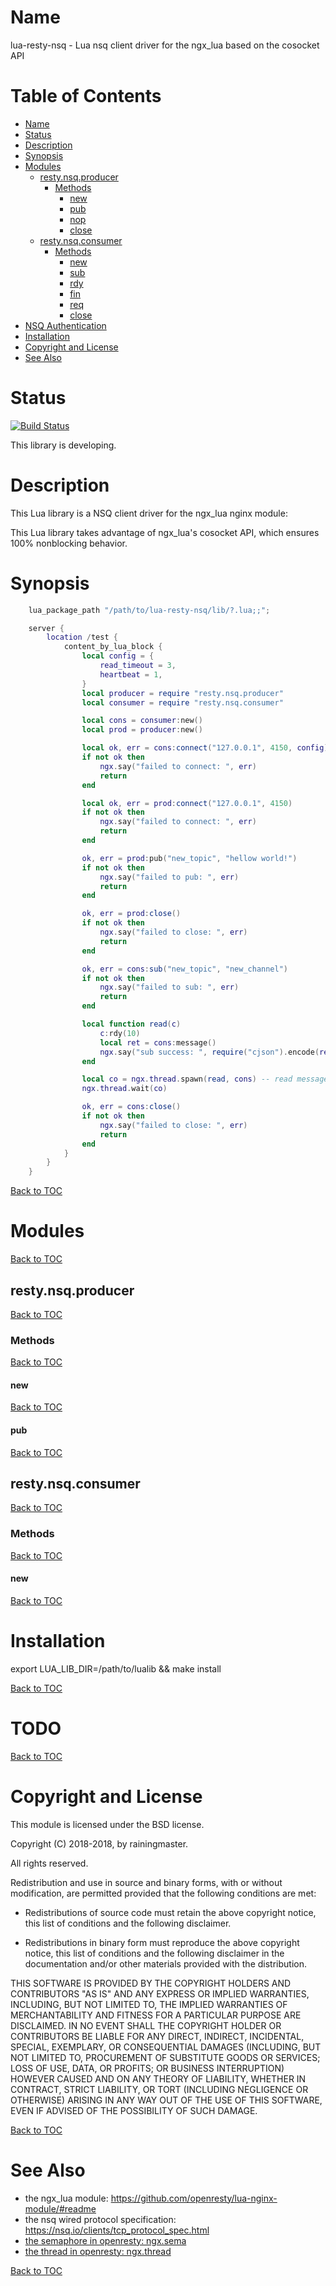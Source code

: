 Name
====

lua-resty-nsq - Lua nsq client driver for the ngx_lua based on the cosocket API

Table of Contents
=================

* [Name](#name)
* [Status](#status)
* [Description](#description)
* [Synopsis](#synopsis)
* [Modules](#methods)
    * [resty.nsq.producer](#producer)
        * [Methods](#methods)
            * [new](#new)
            * [pub](#pub)
            * [nop](#nop)
            * [close](#close)
    * [resty.nsq.consumer](#consumer)
        * [Methods](#methods)
            * [new](#new)
            * [sub](#sub)
            * [rdy](#rdy)
            * [fin](#fin)
            * [req](#req)
            * [close](#close)
* [NSQ Authentication](#nsq-authentication)
* [Installation](#installation)
* [Copyright and License](#copyright-and-license)
* [See Also](#see-also)

Status
======

[![Build Status](https://www.travis-ci.org/rainingmaster/lua-resty-nsq.svg?branch=master)](https://www.travis-ci.org/rainingmaster/lua-resty-nsq)

This library is developing.

Description
===========

This Lua library is a NSQ client driver for the ngx_lua nginx module:

This Lua library takes advantage of ngx_lua's cosocket API, which ensures
100% nonblocking behavior.

Synopsis
========

```lua
    lua_package_path "/path/to/lua-resty-nsq/lib/?.lua;;";

    server {
        location /test {
            content_by_lua_block {
                local config = {
                    read_timeout = 3,
                    heartbeat = 1,
                }
                local producer = require "resty.nsq.producer"
                local consumer = require "resty.nsq.consumer"

                local cons = consumer:new()
                local prod = producer:new()

                local ok, err = cons:connect("127.0.0.1", 4150, config)
                if not ok then
                    ngx.say("failed to connect: ", err)
                    return
                end

                local ok, err = prod:connect("127.0.0.1", 4150)
                if not ok then
                    ngx.say("failed to connect: ", err)
                    return
                end

                ok, err = prod:pub("new_topic", "hellow world!")
                if not ok then
                    ngx.say("failed to pub: ", err)
                    return
                end

                ok, err = prod:close()
                if not ok then
                    ngx.say("failed to close: ", err)
                    return
                end

                ok, err = cons:sub("new_topic", "new_channel")
                if not ok then
                    ngx.say("failed to sub: ", err)
                    return
                end

                local function read(c)
                    c:rdy(10)
                    local ret = cons:message()
                    ngx.say("sub success: ", require("cjson").encode(ret))
                end

                local co = ngx.thread.spawn(read, cons) -- read message in new thread
                ngx.thread.wait(co)

                ok, err = cons:close()
                if not ok then
                    ngx.say("failed to close: ", err)
                    return
                end
            }
        }
    }
```

[Back to TOC](#table-of-contents)

Modules
=======

[Back to TOC](#table-of-contents)

resty.nsq.producer
--------

[Back to TOC](#table-of-contents)

### Methods

[Back to TOC](#table-of-contents)

#### new

[Back to TOC](#table-of-contents)

#### pub

[Back to TOC](#table-of-contents)

resty.nsq.consumer
--------

[Back to TOC](#table-of-contents)

### Methods

[Back to TOC](#table-of-contents)

#### new

[Back to TOC](#table-of-contents)

Installation
====

export LUA_LIB_DIR=/path/to/lualib && make install

[Back to TOC](#table-of-contents)

TODO
====

[Back to TOC](#table-of-contents)

Copyright and License
=====================

This module is licensed under the BSD license.

Copyright (C) 2018-2018, by rainingmaster.

All rights reserved.

Redistribution and use in source and binary forms, with or without modification, are permitted provided that the following conditions are met:

* Redistributions of source code must retain the above copyright notice, this list of conditions and the following disclaimer.

* Redistributions in binary form must reproduce the above copyright notice, this list of conditions and the following disclaimer in the documentation and/or other materials provided with the distribution.

THIS SOFTWARE IS PROVIDED BY THE COPYRIGHT HOLDERS AND CONTRIBUTORS "AS IS" AND ANY EXPRESS OR IMPLIED WARRANTIES, INCLUDING, BUT NOT LIMITED TO, THE IMPLIED WARRANTIES OF MERCHANTABILITY AND FITNESS FOR A PARTICULAR PURPOSE ARE DISCLAIMED. IN NO EVENT SHALL THE COPYRIGHT HOLDER OR CONTRIBUTORS BE LIABLE FOR ANY DIRECT, INDIRECT, INCIDENTAL, SPECIAL, EXEMPLARY, OR CONSEQUENTIAL DAMAGES (INCLUDING, BUT NOT LIMITED TO, PROCUREMENT OF SUBSTITUTE GOODS OR SERVICES; LOSS OF USE, DATA, OR PROFITS; OR BUSINESS INTERRUPTION) HOWEVER CAUSED AND ON ANY THEORY OF LIABILITY, WHETHER IN CONTRACT, STRICT LIABILITY, OR TORT (INCLUDING NEGLIGENCE OR OTHERWISE) ARISING IN ANY WAY OUT OF THE USE OF THIS SOFTWARE, EVEN IF ADVISED OF THE POSSIBILITY OF SUCH DAMAGE.

[Back to TOC](#table-of-contents)

See Also
========
* the ngx_lua module: https://github.com/openresty/lua-nginx-module/#readme
* the nsq wired protocol specification: https://nsq.io/clients/tcp_protocol_spec.html
* [the semaphore in openresty: ngx.sema](https://github.com/openresty/lua-resty-core/blob/master/lib/ngx/semaphore.md)
* [the thread in openresty: ngx.thread](https://github.com/openresty/lua-nginx-module#ngxthreadspawn)

[Back to TOC](#table-of-contents)

